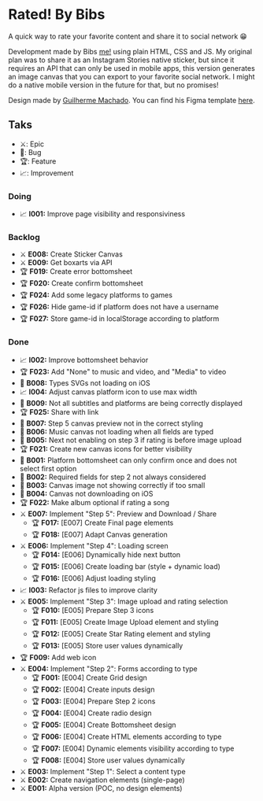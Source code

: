 # Rated! By Bibs

A quick way to rate your favorite content and share it to social network 😁

Development made by Bibs [me!](https://www.linkedin.com/in/gabrielfavero/) using plain HTML, CSS and JS. My original plan was to share it as an Instagram Stories native sticker, but since it requires an API that can only be used in mobile apps, this version generates an image canvas that you can export to your favorite social network. I might do a native mobile version in the future for that, but no promises!

Design made by [Guilherme Machado](https://www.linkedin.com/in/guilherme-machado-1797a31bb/). You can find his Figma template [here](https://www.figma.com/design/pAblSLtZEBadSkxbuGNwB5/Rated--by-bibs?node-id=0-1&t=mz8OdJOHVDZHonEO-1).

## Taks

- ⚔️: Epic
- 🐞: Bug
- 🏆: Feature
- 📈: Improvement

### Doing

- 📈 **I001:** Improve page visibility and responsiviness

### Backlog

- ⚔️ **E008:** Create Sticker Canvas
- ⚔️ **E009:** Get boxarts via API
- 🏆 **F019:** Create error bottomsheet
- 🏆 **F020:** Create confirm bottomsheet
- 🏆 **F024:** Add some legacy platforms to games
- 🏆 **F026:** Hide game-id if platform does not have a username
- 🏆 **F027:** Store game-id in localStorage according to platform

### Done

- 📈 **I002:** Improve bottomsheet behavior
- 🏆 **F023:** Add "None" to music and video, and "Media" to video
- 🐞 **B008:** Types SVGs not loading on iOS
- 📈 **I004:** Adjust canvas platform icon to use max width
- 🐞 **B009:** Not all subtitles and platforms are being correctly displayed
- 🏆 **F025:** Share with link
- 🐞 **B007:** Step 5 canvas preview not in the correct styling
- 🐞 **B006:** Music canvas not loading when all fields are typed
- 🐞 **B005:** Next not enabling on step 3 if rating is before image upload
- 🏆 **F021:** Create new canvas icons for better visibility
- 🐞 **B001:** Platform bottomsheet can only confirm once and does not select first option
- 🐞 **B002:** Required fields for step 2 not always considered
- 🐞 **B003:** Canvas image not showing correctly if too small
- 🐞 **B004:** Canvas not downloading on iOS
- 🏆 **F022:** Make album optional if rating a song
- ⚔️ **E007:** Implement "Step 5": Preview and Download / Share
  - 🏆 **F017:** [E007] Create Final page elements
  - 🏆 **F018:** [E007] Adapt Canvas generation
- ⚔️ **E006:** Implement "Step 4": Loading screen
  - 🏆 **F014:** [E006] Dynamically hide next button
  - 🏆 **F015:** [E006] Create loading bar (style + dynamic load)
  - 🏆 **F016:** [E006] Adjust loading styling
- 📈 **I003:** Refactor js files to improve clarity
- ⚔️ **E005:** Implement "Step 3": Image upload and rating selection
  - 🏆 **F010:** [E005] Prepare Step 3 icons
  - 🏆 **F011:** [E005] Create Image Upload element and styling
  - 🏆 **F012:** [E005] Create Star Rating element and styling
  - 🏆 **F013:** [E005] Store user values dynamically
- 🏆 **F009:** Add web icon
- ⚔️ **E004:** Implement "Step 2": Forms according to type
  - 🏆 **F001:** [E004] Create Grid design
  - 🏆 **F002:** [E004] Create inputs design
  - 🏆 **F003:** [E004] Prepare Step 2 icons
  - 🏆 **F004:** [E004] Create radio design
  - 🏆 **F005:** [E004] Create Bottomsheet design
  - 🏆 **F006:** [E004] Create HTML elements according to type
  - 🏆 **F007:** [E004] Dynamic elements visibility according to type
  - 🏆 **F008:** [E004] Store user values dynamically
- ⚔️ **E003:** Implement "Step 1": Select a content type
- ⚔️ **E002:** Create navigation elements (single-page)
- ⚔️ **E001:** Alpha version (POC, no design elements)
